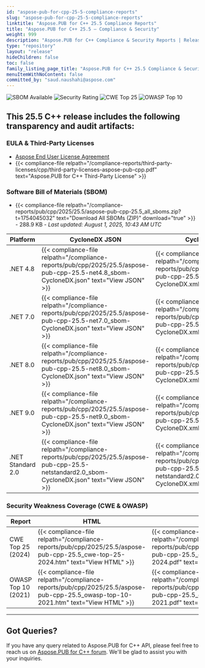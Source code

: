 ```yaml
---
id: "aspose-pub-for-cpp-25-5-compliance-reports"
slug: "aspose-pub-for-cpp-25-5-compliance-reports"
linktitle: "Aspose.PUB for C++ 25.5 Compliance Reports"
title: "Aspose.PUB for C++ 25.5 – Compliance & Security"
weight: 999
description: "Aspose.PUB for C++ Compliance & Security Reports | Release 25.5"
type: "repository"
layout: "release"
hideChildren: false
toc: false
family_listing_page_title: "Aspose.PUB for C++ 25.5 Compliance & Security Reports"
menuItemWithNoContent: false
committed_by: "saud.naushahi@aspose.com"
---
```


![SBOM Available](https://img.shields.io/badge/SBOM-Available-brightgreen?style=flat-square&logo=dependabot)
![Security Rating](https://img.shields.io/badge/Security%20Rating-A-brightgreen?style=flat-square&logo=verizon)
![CWE Top 25](https://img.shields.io/badge/CWE%20Top%2025-2024-blue?style=flat-square&logo=checkmarx)
![OWASP Top 10](https://img.shields.io/badge/OWASP%20Top%2010-2021-blue?style=flat-square&logo=openaccess)


## This 25.5 C++ release includes the following transparency and audit artifacts:

### EULA & Third-Party Licenses

- <a href="https://files.conholdate.app/viewer/view/4Y8UNm7laVFjMAd0r/aspose_end-user-license-agreement_2024-05-16.pdf" target="_blank" rel="noopener">Aspose End User License Agreement</a>
- {{< compliance-file relpath="/compliance-reports/third-party-licenses/cpp/third-party-licenses-aspose-pub-cpp.pdf" text="Aspose.PUB for C++ Third-Party License" >}}



### Software Bill of Materials (SBOM)

- {{< compliance-file relpath="/compliance-reports/pub/cpp/2025/25.5/aspose-pub-cpp-25.5_all_sboms.zip?t=1754045032" text="Download All SBOMs (ZIP)" download="true" >}} - 288.9 KB - *Last updated: August 1, 2025, 10:43 AM UTC*

| Platform | CycloneDX JSON | CycloneDX XML | SPDX JSON | SPDX XML |
|----------|----------------|---------------|-----------|----------|
| .NET 4.8 | {{< compliance-file relpath="/compliance-reports/pub/cpp/2025/25.5/aspose-pub-cpp-25.5-net4.8_sbom-CycloneDX.json" text="View JSON" >}} | {{< compliance-file relpath="/compliance-reports/pub/cpp/2025/25.5/aspose-pub-cpp-25.5-net4.8_sbom-CycloneDX.xml" text="View XML" >}} | {{< compliance-file relpath="/compliance-reports/pub/cpp/2025/25.5/aspose-pub-cpp-25.5-net4.8_sbom-SPDX.json" text="View JSON" >}} | {{< compliance-file relpath="/compliance-reports/pub/cpp/2025/25.5/aspose-pub-cpp-25.5-net4.8_sbom-SPDX.xml" text="View XML" >}} |
| .NET 7.0 | {{< compliance-file relpath="/compliance-reports/pub/cpp/2025/25.5/aspose-pub-cpp-25.5-net7.0_sbom-CycloneDX.json" text="View JSON" >}} | {{< compliance-file relpath="/compliance-reports/pub/cpp/2025/25.5/aspose-pub-cpp-25.5-net7.0_sbom-CycloneDX.xml" text="View XML" >}} | {{< compliance-file relpath="/compliance-reports/pub/cpp/2025/25.5/aspose-pub-cpp-25.5-net7.0_sbom-SPDX.json" text="View JSON" >}} | {{< compliance-file relpath="/compliance-reports/pub/cpp/2025/25.5/aspose-pub-cpp-25.5-net7.0_sbom-SPDX.xml" text="View XML" >}} |
| .NET 8.0 | {{< compliance-file relpath="/compliance-reports/pub/cpp/2025/25.5/aspose-pub-cpp-25.5-net8.0_sbom-CycloneDX.json" text="View JSON" >}} | {{< compliance-file relpath="/compliance-reports/pub/cpp/2025/25.5/aspose-pub-cpp-25.5-net8.0_sbom-CycloneDX.xml" text="View XML" >}} | {{< compliance-file relpath="/compliance-reports/pub/cpp/2025/25.5/aspose-pub-cpp-25.5-net8.0_sbom-SPDX.json" text="View JSON" >}} | {{< compliance-file relpath="/compliance-reports/pub/cpp/2025/25.5/aspose-pub-cpp-25.5-net8.0_sbom-SPDX.xml" text="View XML" >}} |
| .NET 9.0 | {{< compliance-file relpath="/compliance-reports/pub/cpp/2025/25.5/aspose-pub-cpp-25.5-net9.0_sbom-CycloneDX.json" text="View JSON" >}} | {{< compliance-file relpath="/compliance-reports/pub/cpp/2025/25.5/aspose-pub-cpp-25.5-net9.0_sbom-CycloneDX.xml" text="View XML" >}} | {{< compliance-file relpath="/compliance-reports/pub/cpp/2025/25.5/aspose-pub-cpp-25.5-net9.0_sbom-SPDX.json" text="View JSON" >}} | {{< compliance-file relpath="/compliance-reports/pub/cpp/2025/25.5/aspose-pub-cpp-25.5-net9.0_sbom-SPDX.xml" text="View XML" >}} |
| .NET Standard 2.0 | {{< compliance-file relpath="/compliance-reports/pub/cpp/2025/25.5/aspose-pub-cpp-25.5-netstandard2.0_sbom-CycloneDX.json" text="View JSON" >}} | {{< compliance-file relpath="/compliance-reports/pub/cpp/2025/25.5/aspose-pub-cpp-25.5-netstandard2.0_sbom-CycloneDX.xml" text="View XML" >}} | {{< compliance-file relpath="/compliance-reports/pub/cpp/2025/25.5/aspose-pub-cpp-25.5-netstandard2.0_sbom-SPDX.json" text="View JSON" >}} | {{< compliance-file relpath="/compliance-reports/pub/cpp/2025/25.5/aspose-pub-cpp-25.5-netstandard2.0_sbom-SPDX.xml" text="View XML" >}} |



### Security Weakness Coverage (CWE & OWASP)

| Report | HTML | PDF |
|--------|------|-----|
| CWE Top 25 (2024) | {{< compliance-file relpath="/compliance-reports/pub/cpp/2025/25.5/aspose-pub-cpp-25.5_cwe-top-25-2024.htm" text="View HTML" >}} | {{< compliance-file relpath="/compliance-reports/pub/cpp/2025/25.5/aspose-pub-cpp-25.5_cwe-top-25-2024.pdf" text="View PDF" >}} |
| OWASP Top 10 (2021) | {{< compliance-file relpath="/compliance-reports/pub/cpp/2025/25.5/aspose-pub-cpp-25.5_owasp-top-10-2021.htm" text="View HTML" >}} | {{< compliance-file relpath="/compliance-reports/pub/cpp/2025/25.5/aspose-pub-cpp-25.5_owasp-top-10-2021.pdf" text="View PDF" >}} |



---

## Got Queries?

If you have any query related to Aspose.PUB for C++ API, please feel free to reach us on [Aspose.PUB for C++ forum](https://forum.aspose.com/c/pub/). We'll be glad to assist you with your inquiries.
